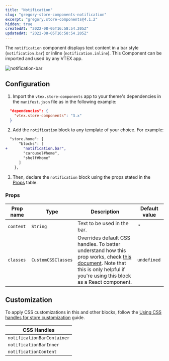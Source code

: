 ```yaml
---
title: "Notification"
slug: "gregory-store-components-notification"
excerpt: "gregory.store-components@4.1.2"
hidden: true
createdAt: "2022-08-05T16:58:54.205Z"
updatedAt: "2022-08-05T16:58:54.205Z"
---
```

The `notification` component displays text content in a bar style (`notification.bar`) or inline (`notification.inline`). This Component can be imported and used by any VTEX app.

![notification-bar](https://user-images.githubusercontent.com/67270558/147773765-0a7f00d6-69ce-44fa-98fc-4b1824faa2bf.png)
## Configuration

1. Import the `vtex.store-components` app to your theme's dependencies in the `manifest.json` file as in the following example:

```json
  "dependencies": {
    "vtex.store-components": "3.x"
  }
```

2. Add the `notification` block to any template of your choice. For example:

```diff
  "store.home": {
      "blocks": [
+       "notification.bar",
        "carousel#home",
        "shelf#home"
      ]
    },
```

3. Then, declare the `notification` block using the props stated in the [Props](#props) table.

### Props

| Prop name | Type | Description | Default value |
| --------- | ---- | ----------- | ------------- |
| `content` | `String` | Text to be used in the bar. | '' |
| `classes` | `CustomCSSClasses` | Overrides default CSS handles. To better understand how this prop works, check [this document](https://github.com/vtex-apps/css-handles#usecustomclasses). Note that this is only helpful if you're using this block as a React component.| `undefined` |

## Customization

To apply CSS customizations in this and other blocks, follow the [Using CSS handles for store customization](https://developers.vtex.com/vtex-developer-docs/docs/vtex-io-documentation-using-css-handles-for-store-customization) guide.

| CSS Handles                     |
| ------------------------------- |
| `notificationBarContainer` | 
| `notificationBarInner` |
| `notificationContent` |
